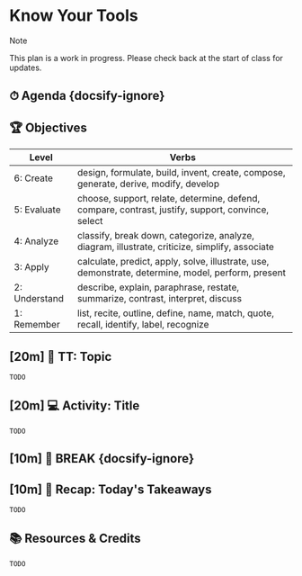 <!-- Run this slideshow via the following command: reveal-md README.md -w -->
<!-- .slide: data-background="./../Slides/images/header.svg" data-background-repeat="none" data-background-size="40% 40%" data-background-position="center 10%" class="header" -->
# Know Your Tools

> [!NOTE]
> This plan is a work in progress. Please check back at the start of class for updates.

<!-- > -->

<!-- omit in toc -->
## ⏱ Agenda {docsify-ignore}

<!-- TODO: Generate Table of Contents -->

<!-- > -->

<!-- omit in toc -->
## 🏆 Objectives

| Level         | Verbs                                                                                              |
| ------------- | -------------------------------------------------------------------------------------------------- |
| 6: Create     | design, formulate, build, invent, create, compose, generate, derive, modify, develop               |
| 5: Evaluate   | choose, support, relate, determine, defend, compare, contrast, justify, support, convince, select  |
| 4: Analyze    | classify, break down, categorize, analyze, diagram, illustrate, criticize, simplify, associate     |
| 3: Apply      | calculate, predict, apply, solve, illustrate, use, demonstrate, determine, model, perform, present |
| 2: Understand | describe, explain, paraphrase, restate, summarize, contrast, interpret, discuss                    |
| 1: Remember   | list, recite, outline, define, name, match, quote, recall, identify, label, recognize              |

<!-- > -->

## [**20m**] 💬 **TT**: Topic

`TODO`

<!-- > -->

<!-- > -->

## [**20m**] 💻 **Activity**: Title

`TODO`

<!-- > -->

## [**10m**] 🌴 **BREAK** {docsify-ignore}

<!-- > -->

## [**10m**] 🔄 **Recap**: Today's Takeaways

`TODO`

<!-- > -->

<!-- omit in toc -->
## 📚 Resources & Credits

`TODO`
